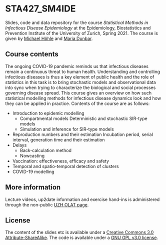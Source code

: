 # STA427_SM4IDE

Slides, code and data repository for the course *Statistical Methods in Infectious Disease Epidemiology* at the Epidemiology, Biostatistics and Prevention Institute of the University of Zurich, Spring 2021. The course is given by [Michael Höhle](https://staff.math.su.se/hoehle/) and [Maria Dunbar](https://www.ebpi.uzh.ch/en/aboutus/departments/biostatistics/teambiostats/dunbar_maria.html).

## Course contents
The ongoing COVID-19 pandemic reminds us that infectious diseases remain a continuous threat to human health. Understanding and controlling infectious diseases is thus a key element of public health and the role of statistics in this task is to bring stochastic models and observational data into sync when trying to characterize the biological and social processes governing disease spread. This course gives an overview on how such statistical modelling methods for infectious disease dynamics look and how they can be applied in practice. Contents of the course are as follows:

* Introduction to epidemic modelling
     -   Compartmental models Deterministic and stochastic SIR-type models
     -   Simulation and inference for SIR-type models
* Reproduction numbers and their estimation Incubation period, serial interval, generation time and their estimation
* Delays
     -   Back-calculation method
     -   Nowcasting 
 * Vaccination: effectiveness, efficacy and safety
 * Temporal and spatio-temporal detection of clusters
 * COVID-19 modelling 
    
## More information

Lecture videos, up2date information and exercise hand-ins is administered through the non-public [UZH OLAT page](https://lms.uzh.ch/url/RepositoryEntry/16974184938).

## License 

The content of the slides etc is available under a [Creative Commons 3.0 Attribute-ShareAlike](https://creativecommons.org/licenses/by-sa/3.0/). The code is available under a [GNU GPL v3.0 license](https://www.gnu.org/licenses/gpl-3.0.html). 

